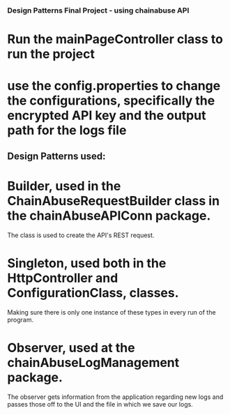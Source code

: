 ### Design Patterns Final Project - using chainabuse API

# Run the mainPageController class to run the project
# use the config.properties to change the configurations, specifically the encrypted API key and the output path for the logs file

## Design Patterns used:
# Builder, used in the ChainAbuseRequestBuilder class in the chainAbuseAPIConn package.  
The class is used to create the API's REST request.
# Singleton, used both in the HttpController and ConfigurationClass, classes.  
Making sure there is only one instance of these types in every run of the program.
# Observer, used at the chainAbuseLogManagement package.  
The observer gets information from the application regarding new logs and passes those off to the UI and the file in which we save our logs.

